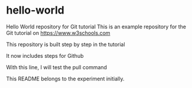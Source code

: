 # hello-world
Hello World repository for Git tutorial
This is an example repository for the Git tutorial on https://www.w3schools.com

This repository is built step by step in the tutorial

It now includes steps for Github

With this line, I will test the pull command

This README belongs to the experiment initially.
